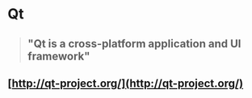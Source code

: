 # Qt

> ## "Qt is a cross-platform application and UI framework"

## [http://qt-project.org/](http://qt-project.org/)
